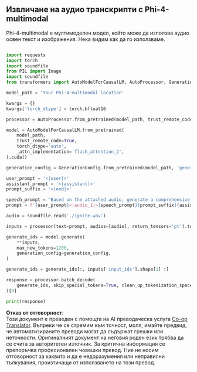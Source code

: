 <!--
CO_OP_TRANSLATOR_METADATA:
{
  "original_hash": "cba62af5dffbdc4eed3a3290f30949fd",
  "translation_date": "2025-07-17T05:13:19+00:00",
  "source_file": "md/02.Application/05.Audio/Phi4/Transciption/README.md",
  "language_code": "bg"
}
-->
## **Извличане на аудио транскрипти с Phi-4-multimodal**

Phi-4-multimodal е мултимоделен модел, който може да използва аудио освен текст и изображения. Нека видим как да го използваме.


```python

import requests
import torch
import soundfile
from PIL import Image
import soundfile
from transformers import AutoModelForCausalLM, AutoProcessor, GenerationConfig,pipeline,AutoTokenizer

model_path = 'Your Phi-4-multimodal location'

kwargs = {}
kwargs['torch_dtype'] = torch.bfloat16

processor = AutoProcessor.from_pretrained(model_path, trust_remote_code=True)

model = AutoModelForCausalLM.from_pretrained(
    model_path,
    trust_remote_code=True,
    torch_dtype='auto',
    _attn_implementation='flash_attention_2',
).cuda()

generation_config = GenerationConfig.from_pretrained(model_path, 'generation_config.json')

user_prompt = '<|user|>'
assistant_prompt = '<|assistant|>'
prompt_suffix = '<|end|>'

speech_prompt = "Based on the attached audio, generate a comprehensive text transcription of the spoken content."
prompt = f'{user_prompt}<|audio_1|>{speech_prompt}{prompt_suffix}{assistant_prompt}'

audio = soundfile.read('./ignite.wav')

inputs = processor(text=prompt, audios=[audio], return_tensors='pt').to('cuda:0')

generate_ids = model.generate(
    **inputs,
    max_new_tokens=1200,
    generation_config=generation_config,
)

generate_ids = generate_ids[:, inputs['input_ids'].shape[1] :]

response = processor.batch_decode(
    generate_ids, skip_special_tokens=True, clean_up_tokenization_spaces=False
)[0]

print(response)


```

**Отказ от отговорност**:  
Този документ е преведен с помощта на AI преводаческа услуга [Co-op Translator](https://github.com/Azure/co-op-translator). Въпреки че се стремим към точност, моля, имайте предвид, че автоматизираните преводи могат да съдържат грешки или неточности. Оригиналният документ на неговия роден език трябва да се счита за авторитетен източник. За критична информация се препоръчва професионален човешки превод. Ние не носим отговорност за каквито и да е недоразумения или неправилни тълкувания, произтичащи от използването на този превод.
